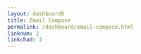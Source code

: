 ```yaml
---
layout: dashboard8
title: Email Compose
permalink: /dashboard/email-compose.html
linknum: 2
linkchad: 2
---
```

